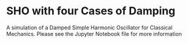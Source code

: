 # SHO with four Cases of Damping
A simulation of a Damped Simple Harmonic Oscillator for Classical Mechanics. Please see the Jupyter Notebook file for more information 

